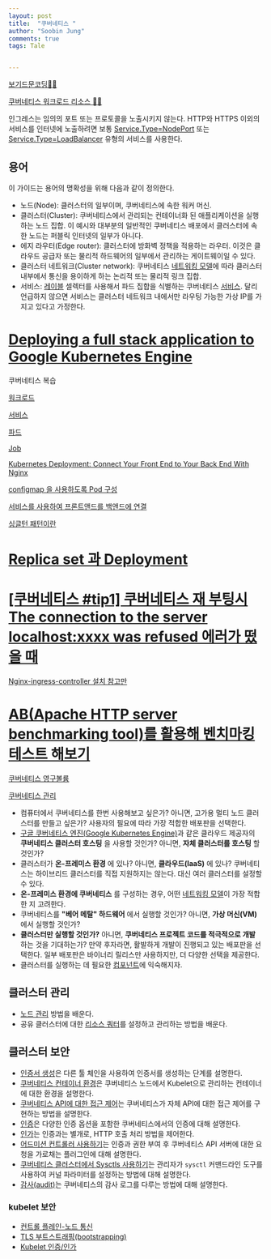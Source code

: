 ```yaml
---
layout: post
title:  "쿠버네티스 "
author: "Soobin Jung"
comments: true
tags: Tale


---
```


[보기드문코딩👍🏻](https://boying-blog.tistory.com/)

[쿠버네티스 워크로드 리소스 🌟✨](https://kubernetes.io/ko/docs/concepts/workloads/controllers/)

인그레스는 임의의 포트 또는 프로토콜을 노출시키지 않는다. HTTP와 HTTPS 이외의 서비스를 인터넷에 노출하려면 보통 [Service.Type=NodePort](https://kubernetes.io/ko/docs/concepts/services-networking/service/#nodeport) 또는 [Service.Type=LoadBalancer](https://kubernetes.io/ko/docs/concepts/services-networking/service/#loadbalancer) 유형의 서비스를 사용한다.

## 용어[ ](https://kubernetes.io/ko/docs/concepts/services-networking/ingress/#용어)

이 가이드는 용어의 명확성을 위해 다음과 같이 정의한다.

- 노드(Node): 클러스터의 일부이며, 쿠버네티스에 속한 워커 머신.
- 클러스터(Cluster): 쿠버네티스에서 관리되는 컨테이너화 된 애플리케이션을 실행하는 노드 집합. 이 예시와 대부분의 일반적인 쿠버네티스 배포에서 클러스터에 속한 노드는 퍼블릭 인터넷의 일부가 아니다.
- 에지 라우터(Edge router): 클러스터에 방화벽 정책을 적용하는 라우터. 이것은 클라우드 공급자 또는 물리적 하드웨어의 일부에서 관리하는 게이트웨이일 수 있다.
- 클러스터 네트워크(Cluster network): 쿠버네티스 [네트워킹 모델](https://kubernetes.io/ko/docs/concepts/cluster-administration/networking/)에 따라 클러스터 내부에서 통신을 용이하게 하는 논리적 또는 물리적 링크 집합.
- 서비스: [레이블](https://kubernetes.io/ko/docs/concepts/overview/working-with-objects/labels) 셀렉터를 사용해서 파드 집합을 식별하는 쿠버네티스 [서비스](https://kubernetes.io/docs/concepts/services-networking/service/). 달리 언급하지 않으면 서비스는 클러스터 네트워크 내에서만 라우팅 가능한 가상 IP를 가지고 있다고 가정한다.

# [Deploying a full stack application to Google Kubernetes Engine](https://shinesolutions.com/2018/10/25/deploying-a-full-stack-application-to-google-kubernetes-engine/)





쿠버네티스 복습

[워크로드](https://kubernetes.io/ko/docs/concepts/workloads/)

[서비스](https://kubernetes.io/ko/docs/concepts/services-networking/service/)

[파드](https://kubernetes.io/ko/docs/concepts/workloads/pods/) 

[Job](https://kubernetes.io/docs/concepts/workloads/controllers/job/)

 [Kubernetes Deployment: Connect Your Front End to Your Back End With Nginx](https://betterprogramming.pub/kubernetes-deployment-connect-your-front-end-to-your-back-end-with-nginx-7e4e7cfef177)

[configmap 을 사용하도록 Pod 구성](https://kubernetes.io/docs/tasks/configure-pod-container/configure-pod-configmap/)

[서비스를 사용하여 프론트앤드를 백앤드에 연결](https://kubernetes.io/ko/docs/tasks/access-application-cluster/connecting-frontend-backend/)

[싱글턴 패턴이란](https://gmlwjd9405.github.io/2018/07/06/singleton-pattern.html)

# [Replica set 과 Deployment](https://boying-blog.tistory.com/8)



# [[쿠버네티스 #tip1] 쿠버네티스 재 부팅시 The connection to the server localhost:xxxx was refused 에러가 떴을 때](https://boying-blog.tistory.com/3?category=791386)

[Nginx-ingress-controller 설치 참고만](https://kubernetes.github.io/ingress-nginx/deploy/#gce-gke)

# [AB(Apache HTTP server benchmarking tool)를 활용해 벤치마킹 테스트 해보기](https://blog.hkwon.me/ab-apache-http-server-benchmarking-tool/)

[쿠버네티스 영구볼륨](https://kubernetes.io/docs/concepts/storage/persistent-volumes/)

[쿠버네티스 관리](https://kubernetes.io/ko/docs/concepts/cluster-administration/)

- 컴퓨터에서 쿠버네티스를 한번 사용해보고 싶은가? 아니면, 고가용 멀티 노드 클러스터를 만들고 싶은가? 사용자의 필요에 따라 가장 적합한 배포판을 선택한다.
- [구글 쿠버네티스 엔진(Google Kubernetes Engine)](https://cloud.google.com/kubernetes-engine/)과 같은 클라우드 제공자의 **쿠버네티스 클러스터 호스팅** 을 사용할 것인가? 아니면, **자체 클러스터를 호스팅** 할 것인가?
- 클러스터가 **온-프레미스 환경** 에 있나? 아니면, **클라우드(IaaS)** 에 있나? 쿠버네티스는 하이브리드 클러스터를 직접 지원하지는 않는다. 대신 여러 클러스터를 설정할 수 있다.
- **온-프레미스 환경에 쿠버네티스** 를 구성하는 경우, 어떤 [네트워킹 모델](https://kubernetes.io/ko/docs/concepts/cluster-administration/networking/)이 가장 적합한 지 고려한다.
- 쿠버네티스를 **"베어 메탈" 하드웨어** 에서 실행할 것인가? 아니면, **가상 머신(VM)** 에서 실행할 것인가?
- **클러스터만 실행할 것인가?** 아니면, **쿠버네티스 프로젝트 코드를 적극적으로 개발** 하는 것을 기대하는가? 만약 후자라면, 활발하게 개발이 진행되고 있는 배포판을 선택한다. 일부 배포판은 바이너리 릴리스만 사용하지만, 더 다양한 선택을 제공한다.
- 클러스터를 실행하는 데 필요한 [컴포넌트](https://kubernetes.io/ko/docs/concepts/overview/components/)에 익숙해지자.

## 클러스터 관리

- [노드 관리](https://kubernetes.io/ko/docs/concepts/architecture/nodes/) 방법을 배운다.
- 공유 클러스터에 대한 [리소스 쿼터](https://kubernetes.io/ko/docs/concepts/policy/resource-quotas/)를 설정하고 관리하는 방법을 배운다.

## 클러스터 보안

- [인증서 생성](https://kubernetes.io/ko/docs/tasks/administer-cluster/certificates/)은 다른 툴 체인을 사용하여 인증서를 생성하는 단계를 설명한다.
- [쿠버네티스 컨테이너 환경](https://kubernetes.io/ko/docs/concepts/containers/container-environment/)은 쿠버네티스 노드에서 Kubelet으로 관리하는 컨테이너에 대한 환경을 설명한다.
- [쿠버네티스 API에 대한 접근 제어](https://kubernetes.io/ko/docs/concepts/security/controlling-access)는 쿠버네티스가 자체 API에 대한 접근 제어를 구현하는 방법을 설명한다.
- [인증](https://kubernetes.io/docs/reference/access-authn-authz/authentication/)은 다양한 인증 옵션을 포함한 쿠버네티스에서의 인증에 대해 설명한다.
- [인가](https://kubernetes.io/ko/docs/reference/access-authn-authz/authorization/)는 인증과는 별개로, HTTP 호출 처리 방법을 제어한다.
- [어드미션 컨트롤러 사용하기](https://kubernetes.io/docs/reference/access-authn-authz/admission-controllers/)는 인증과 권한 부여 후 쿠버네티스 API 서버에 대한 요청을 가로채는 플러그인에 대해 설명한다.
- [쿠버네티스 클러스터에서 Sysctls 사용하기](https://kubernetes.io/docs/tasks/administer-cluster/sysctl-cluster/)는 관리자가 `sysctl` 커맨드라인 도구를 사용하여 커널 파라미터를 설정하는 방법에 대해 설명한다.
- [감사(audit)](https://kubernetes.io/docs/tasks/debug-application-cluster/audit/)는 쿠버네티스의 감사 로그를 다루는 방법에 대해 설명한다.

### kubelet 보안

- [컨트롤 플레인-노드 통신](https://kubernetes.io/ko/docs/concepts/architecture/control-plane-node-communication/)
- [TLS 부트스트래핑(bootstrapping)](https://kubernetes.io/docs/reference/command-line-tools-reference/kubelet-tls-bootstrapping/)
- [Kubelet 인증/인가](https://kubernetes.io/ko/docs/reference/command-line-tools-reference/kubelet-authentication-authorization/)